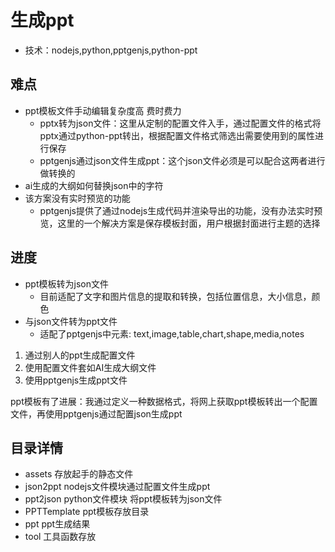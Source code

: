 # 生成ppt
- 技术：nodejs,python,pptgenjs,python-ppt

## 难点
- ppt模板文件手动编辑复杂度高 费时费力
  - pptx转为json文件：这里从定制的配置文件入手，通过配置文件的格式将pptx通过python-ppt转出，根据配置文件格式筛选出需要使用到的属性进行保存
  - pptgenjs通过json文件生成ppt：这个json文件必须是可以配合这两者进行做转换的
- ai生成的大纲如何替换json中的字符
- 该方案没有实时预览的功能
  - pptgenjs提供了通过nodejs生成代码并渲染导出的功能，没有办法实时预览，这里的一个解决方案是保存模板封面，用户根据封面进行主题的选择


## 进度
- ppt模板转为json文件
  - 目前适配了文字和图片信息的提取和转换，包括位置信息，大小信息，颜色
- 与json文件转为ppt文件
  - 适配了pptgenjs中元素: text,image,table,chart,shape,media,notes


1. 通过别人的ppt生成配置文件
2. 使用配置文件套如AI生成大纲文件
3. 使用pptgenjs生成ppt文件


ppt模板有了进展：我通过定义一种数据格式，将网上获取ppt模板转出一个配置文件，再使用pptgenjs通过配置json生成ppt


## 目录详情
- assets 存放起手的静态文件
- json2ppt nodejs文件模块通过配置文件生成ppt
- ppt2json python文件模块 将ppt模板转为json文件
- PPTTemplate ppt模板存放目录
- ppt ppt生成结果
- tool 工具函数存放